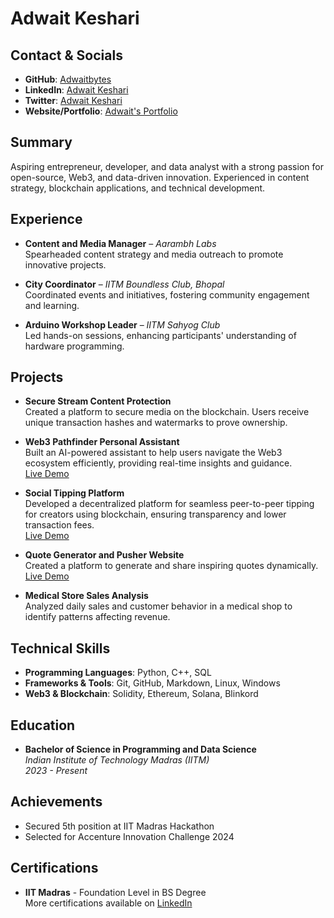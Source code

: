 # Adwait Keshari

## Contact & Socials
- **GitHub**: [Adwaitbytes](https://github.com/Adwaitbytes)
- **LinkedIn**: [Adwait Keshari](https://www.linkedin.com/in/adwait-keshari-b5793b294)
- **Twitter**: [Adwait Keshari](https://twitter.com/AdwaitKeshari)
- **Website/Portfolio**: [Adwait's Portfolio](https://adwait-portfolio.com)

## Summary
Aspiring entrepreneur, developer, and data analyst with a strong passion for open-source, Web3, and data-driven innovation. Experienced in content strategy, blockchain applications, and technical development.

## Experience

- **Content and Media Manager** – *Aarambh Labs*  
  Spearheaded content strategy and media outreach to promote innovative projects.

- **City Coordinator** – *IITM Boundless Club, Bhopal*  
  Coordinated events and initiatives, fostering community engagement and learning.

- **Arduino Workshop Leader** – *IITM Sahyog Club*  
  Led hands-on sessions, enhancing participants' understanding of hardware programming.

## Projects

- **Secure Stream Content Protection**  
  Created a platform to secure media on the blockchain. Users receive unique transaction hashes and watermarks to prove ownership.  

- **Web3 Pathfinder Personal Assistant**  
  Built an AI-powered assistant to help users navigate the Web3 ecosystem efficiently, providing real-time insights and guidance.  
  [Live Demo](https://web3-pathfinder-personal-assistant.vercel.app/)

- **Social Tipping Platform**  
  Developed a decentralized platform for seamless peer-to-peer tipping for creators using blockchain, ensuring transparency and lower transaction fees.  
  [Live Demo](https://6xyvgbiwlpos4hwm.vercel.app/)

- **Quote Generator and Pusher Website**  
  Created a platform to generate and share inspiring quotes dynamically.  
  [Live Demo](https://quote-generator-and-pusher-website.vercel.app/)

- **Medical Store Sales Analysis**  
  Analyzed daily sales and customer behavior in a medical shop to identify patterns affecting revenue.

## Technical Skills
- **Programming Languages**: Python, C++, SQL
- **Frameworks & Tools**: Git, GitHub, Markdown, Linux, Windows
- **Web3 & Blockchain**: Solidity, Ethereum, Solana, Blinkord

## Education
- **Bachelor of Science in Programming and Data Science**  
  *Indian Institute of Technology Madras (IITM)*  
  *2023 - Present*

## Achievements
- Secured 5th position at IIT Madras Hackathon
- Selected for Accenture Innovation Challenge 2024

## Certifications
- **IIT Madras** - Foundation Level in BS Degree  
  More certifications available on [LinkedIn](https://www.linkedin.com/in/adwait-keshari-b5793b294)

